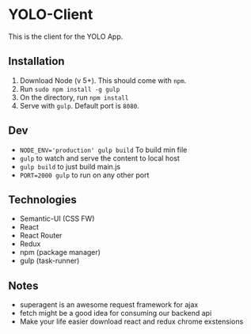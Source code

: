 # YOLO-Client
This is the client for the YOLO App.

## Installation 
1. Download Node (v 5+). This should come with `npm`.
1. Run `sudo npm install -g gulp`
1. On the directory, run `npm install`
1. Serve with `gulp`. Default port is `8080`.

## Dev
- `NODE_ENV='production' gulp build` To build min file
- `gulp` to watch and serve the content to local host
- `gulp build` to just build main.js
- `PORT=2000 gulp` to run on any other port

## Technologies
- Semantic-UI (CSS FW)
- React
- React Router
- Redux
- npm (package manager)
-   gulp (task-runner)

## Notes
- superagent is an awesome request framework for ajax
- fetch might be a good idea for consuming our backend api
- Make your life easier download react and redux chrome exstensions

